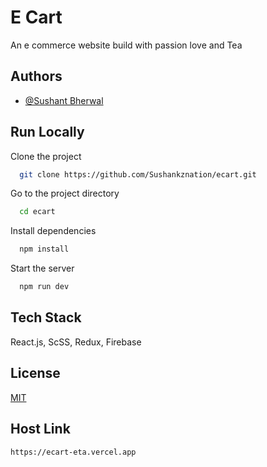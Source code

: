 
# E Cart

An e commerce website build with passion love and Tea
## Authors

- [@Sushant Bherwal](https://www.github.com/sushankznation)


## Run Locally

Clone the project

```bash
  git clone https://github.com/Sushankznation/ecart.git
```

Go to the project directory

```bash
  cd ecart
```

Install dependencies

```bash
  npm install
```

Start the server

```bash
  npm run dev
```


## Tech Stack

 React.js,
 ScSS,
 Redux,
 Firebase

## License

[MIT](https://choosealicense.com/licenses/mit/)


## Host Link 

```
https://ecart-eta.vercel.app
  
```

